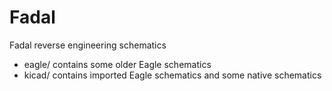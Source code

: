 # Fadal
Fadal reverse engineering schematics

- eagle/ contains some older Eagle schematics
- kicad/ contains imported Eagle schematics and some native schematics
